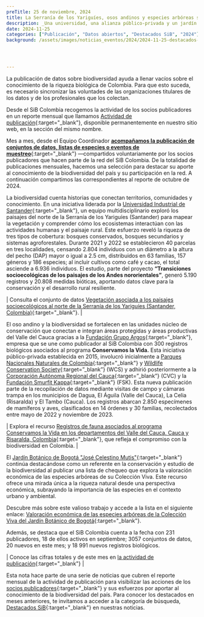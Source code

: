 ```yaml
---
preTitle: 25 de noviembre, 2024
title: La Serranía de los Yariguíes, osos andinos y especies arbóreas se destacan en el mes de octubre
description: _Una universidad, una alianza público-privada y un jardín botánico se destacan este mes a partir de eventos de muestreo, registros biológicos y listas de chequeo de nuestra biodiversidad._
date: 2024-11-25
categories: ["Publicación", "Datos abiertos", "Destacados SiB", "2024"]
background: /assets/images/noticias_eventos/2024/2024-11-25-destacados-octubre-2024.png




---
```


La publicación de datos sobre biodiversidad ayuda a llenar vacíos sobre el conocimiento de la riqueza biológica de Colombia. Para que esto suceda, es necesario sincronizar las voluntades de las organizaciones titulares de los datos y de los profesionales que los colectan.

Desde el SiB Colombia recogemos la actividad de los socios publicadores en un reporte mensual que llamamos [Actividad de publicación](https://biodiversidad.co/comunidad/actividad-de-publicacion/){:target="_blank"}, disponible permanentemente en nuestro sitio web, en la sección del mismo nombre.

Mes a mes, desde el Equipo Coordinador **[acompañamos la publicación de conjuntos de datos, listas de especies o eventos de muestreo](https://biodiversidad.co/compartir/guia-para-publicar/)**{:target="_blank"} —compartidos voluntariamente por los socios publicadores que hacen parte de la red del SiB Colombia. De la totalidad de publicaciones mensuales, hacemos una selección para destacar su aporte al conocimiento de la biodiversidad del país y su participación en la red. A continuación compartimos las correspondientes al reporte de octubre de 2024.

La biodiversidad cuenta historias que conectan territorios, comunidades y conocimiento. En una iniciativa liderada por la [Universidad Industrial de Santander](https://www.uis.edu.co){:target="_blank"}, un equipo multidisciplinario exploró los paisajes del norte de la Serranía de los Yariguíes (Santander) para mapear la vegetación y comprender cómo los ecosistemas interactúan con las actividades humanas y el paisaje rural. Este esfuerzo reveló la riqueza de tres tipos de cobertura: bosques conservados, bosques secundarios y sistemas agroforestales. Durante 2021 y 2022 se establecieron 40 parcelas en tres localidades, censando 2.804 individuos con un diámetro a la altura del pecho (DAP) mayor o igual a 2.5 cm, distribuidos en 63 familias, 157 géneros y 186 especies; al incluir cultivos como café y cacao, el total asciende a 6.936 individuos. El estudio, parte del proyecto **“Transiciones socioecológicas de los paisajes de los Andes nororientales”**, generó 5.190 registros y 20.808 medidas bióticas, aportando datos clave para la conservación y el desarrollo rural resiliente. 

| Consulta el conjunto de datos [Vegetación asociada a los paisajes socioecológicos al norte de la Serranía de los Yariguíes (Santander, Colombia)](https://biodiversidad.co/data/?datasetKey=2abee221-3934-46fd-aa32-df8128ef5487){:target="_blank"}. |

El oso andino y la biodiversidad se fortalecen en las unidades núcleo de conservación que conectan e integran áreas protegidas y áreas productivas del Valle del Cauca gracias a la [Fundación Grupo Argos](https://www.grupoargos.com/sostenibilidad/fundacion-grupo-argos/){:target="_blank"}, empresa que se une como publicador al SiB Colombia con 300 registros biológicos asociados al programa **Conservamos la Vida.** Esta iniciativa público-privada establecida en 2015, involucró inicialmente a [Parques Nacionales Naturales de Colombia](https://www.parquesnacionales.gov.co){:target="_blank"} y [Wildlife Conservation Society](https://colombia.wcs.org){:target=”_blank”} (WCS) y adhirió posteriormente a la [Corporación Autónoma Regional del Cauca](https://crc.gov.co){:target=”_blank”} (CVC) y la [Fundación Smurfit Kappa](https://fundacionsmurfitkappa.org.co){:target="_blank"} (FSK). Esta nueva publicación parte de la recopilación de datos mediante visitas de campo y cámaras trampa en los municipios de Dagua, El Águila (Valle del Cauca), La Celia (Risaralda) y El Tambo (Cauca). Los registros abarcan 2.850 especímenes de mamíferos y aves, clasificados en 14 órdenes y 30 familias, recolectados entre mayo de 2022 y noviembre de 2023. 

| Explora el recurso [Registros de fauna asociados al programa Conservamos la Vida en los departamentos del Valle del Cauca, Cauca y Risaralda, Colombia](https://biodiversidad.co/data/?datasetKey=251f9c75-b368-4970-a2f9-d0457e764072){:target="_blank"}, que refleja el compromiso con la biodiversidad en Colombia. |

El [Jardín Botánico de Bogotá "José Celestino Mutis"](https://jbb.gov.co){:target="_blank"} continúa destacándose como un referente en la conservación y estudio de la biodiversidad al publicar una lista de chequeo que explora la valoración económica de las especies arbóreas de su Colección Viva. Este recurso ofrece una mirada única a la riqueza natural desde una perspectiva económica, subrayando la importancia de las especies en el contexto urbano y ambiental. 

Descubre más sobre este valioso trabajo y accede a la lista en el siguiente enlace: [Valoración económica de las especies arbóreas de la Colección Viva del Jardín Botánico de Bogotá](https://biodiversidad.co/dataset/search?publishingOrg=eace4687-50e8-4f9a-829b-29ff8ff1fa8b&q=econ%C3%B3mica&type=CHECKLIST){:target="_blank"}.

Además, se destaca que el SiB Colombia cuenta a la fecha con 231 publicadores, 18 de ellos activos en septiembre; 3057 conjuntos de datos, 20 nuevos en este mes; y 18 991 nuevos registros biológicos. 

| Conoce las cifras totales y de este mes en [la actividad de publicación](https://biodiversidad.co/comunidad/actividad-de-publicacion/){:target="_blank"} |

Esta nota hace parte de una serie de noticias que cubren el reporte mensual de la actividad de publicación para visibilizar las acciones de los [socios publicadores](https://biodiversidad.co/comunidad/socios-publicadores/){:target="_blank"} y sus esfuerzos por aportar al conocimiento de la biodiversidad del país. Para conocer los destacados en meses anteriores, te invitamos a acceder a la categoría de búsqueda, [Destacados SiB](https://biodiversidad.co/news/?category=Destacados+SiB){:target="_blank"}  en nuestras noticias.
